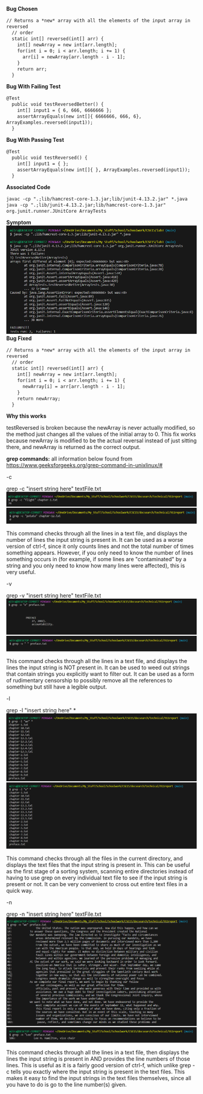 **Bug Chosen**
```
// Returns a *new* array with all the elements of the input array in reversed
  // order
  static int[] reversed(int[] arr) {
    int[] newArray = new int[arr.length];
    for(int i = 0; i < arr.length; i += 1) {
      arr[i] = newArray[arr.length - i - 1];
    }
    return arr;
  }
```
**Bug With Failing Test**
```
@Test
  public void testReversedBetter() {
    int[] input1 = { 6, 666, 6666666 };
    assertArrayEquals(new int[]{ 6666666, 666, 6}, ArrayExamples.reversed(input1));
  }
```
**Bug With Passing Test**
```
@Test
  public void testReversed() {
    int[] input1 = { };
    assertArrayEquals(new int[]{ }, ArrayExamples.reversed(input1));
  }
```
**Associated Code**
```
javac -cp ".;lib/hamcrest-core-1.3.jar;lib/junit-4.13.2.jar" *.java
java -cp ".;lib/junit-4.13.2.jar;lib/hamcrest-core-1.3.jar" org.junit.runner.JUnitCore ArrayTests
```
**Symptom**
![Image](labthree1.png)
**Bug Fixed**
```
// Returns a *new* array with all the elements of the input array in reversed
  // order
  static int[] reversed(int[] arr) {
    int[] newArray = new int[arr.length];
    for(int i = 0; i < arr.length; i += 1) {
      newArray[i] = arr[arr.length - i - 1];
    }
    return newArray;
  }
```
**Why this works**

testReversed is broken because the newArray is never actually modified, so the method just changes all the values of the initial array to 0. This fix works because newArray is modified to be the actual reversal instead of just sitting there, and newArray is returned as the correct output. 

**grep commands:** all information below found from https://www.geeksforgeeks.org/grep-command-in-unixlinux/#

-c

grep -c "insert string here" textFile.txt
![Image](labthree2.png)
![Image](labthree3.png)

This command checks through all the lines in a text file, and displays the number of lines the input string is present in. It can be used as a worse version of ctrl-f, since it only counts lines and not the total number of times something appears. However, if you only need to know the number of lines something occurs in (for example, if some lines are "contaminated" by a string and you only need to know how many lines were affected), this is very useful. 

-v

grep -v "insert string here" textFile.txt
![Image](labthree4.png)
![Image](labthree5.png)

This command checks through all the lines in a text file, and displays the lines the input string is NOT present in. It can be used to weed out strings that contain strings you explicitly want to filter out. It can be used as a form of rudimentary censorship to possibly remove all the references to something but still have a legible output.

-l

grep -l "insert string here" *
![Image](labthree6.png)
![Image](labthree7.png)

This command checks through all the files in the current directory, and displays the text files that the input string is present in. This can be useful as the first stage of a sorting system, scanning entire directories instead of having to use grep on every individual text file to see if the input string is present or not. It can be very convenient to cross out entire text files in a quick way. 

-n

grep -n "insert string here" textFile.txt
![Image](labthree8.png)
![Image](labthree9.png)

This command checks through all the lines in a text file, then displays the lines the input string is present in AND provides the line numbers of those lines. This is useful as it is a fairly good version of ctrl-f, which unlike grep -c tells you exactly where the input string is present in the text files. This makes it easy to find the input strings in the text files themselves, since all you have to do is go to the line number(s) given.
